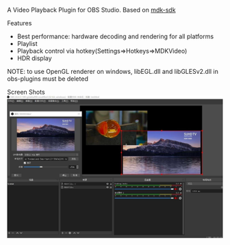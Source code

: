 A Video Playback Plugin for OBS Studio. Based on [mdk-sdk](https://github.com/wang-bin/mdk-sdk)

Features
- Best performance: hardware decoding and rendering for all platforms
- Playlist
- Playback control via hotkey(Settings=>Hotkeys=>MDKVideo)
- HDR display

NOTE: to use OpenGL renderer on windows, libEGL.dll and libGLESv2.dll in obs-plugins must be deleted

Screen Shots
![windows](screenshot/obs-mdk-win32.jpg)

